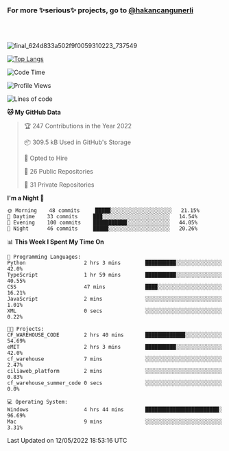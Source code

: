 ### For more ✨serious✨ projects, go to [@hakancangunerli](https://github.com/hakancangunerli)

<br>
<br>


![final_624d833a502f9f0059310223_737549](https://user-images.githubusercontent.com/33205097/161971799-9ce51eed-574a-4cab-ae73-ff67b8fa940f.gif)


[![Top Langs](https://github-readme-stats.vercel.app/api/top-langs/?username=63616e&layout=compact&hide=tex,html,shell,assembly,javascript,C&langs_count=6&exclude_repo=2015-csharp)](https://github.com/anuraghazra/github-readme-stats)


<!--START_SECTION:waka-->
![Code Time](http://img.shields.io/badge/Code%20Time-0%20secs-blue)

![Profile Views](http://img.shields.io/badge/Profile%20Views-39-blue)

![Lines of code](https://img.shields.io/badge/From%20Hello%20World%20I%27ve%20Written-190%20Thousand%20lines%20of%20code-blue)

**🐱 My GitHub Data** 

> 🏆 247 Contributions in the Year 2022
 > 
> 📦 309.5 kB Used in GitHub's Storage 
 > 
> 💼 Opted to Hire
 > 
> 📜 26 Public Repositories 
 > 
> 🔑 31 Private Repositories  
 > 
**I'm a Night 🦉** 

```text
🌞 Morning    48 commits     █████░░░░░░░░░░░░░░░░░░░░   21.15% 
🌆 Daytime    33 commits     ███░░░░░░░░░░░░░░░░░░░░░░   14.54% 
🌃 Evening    100 commits    ███████████░░░░░░░░░░░░░░   44.05% 
🌙 Night      46 commits     █████░░░░░░░░░░░░░░░░░░░░   20.26%

```


📊 **This Week I Spent My Time On** 

```text
💬 Programming Languages: 
Python                   2 hrs 3 mins        ██████████░░░░░░░░░░░░░░░   42.0% 
TypeScript               1 hr 59 mins        ██████████░░░░░░░░░░░░░░░   40.55% 
CSS                      47 mins             ████░░░░░░░░░░░░░░░░░░░░░   16.21% 
JavaScript               2 mins              ░░░░░░░░░░░░░░░░░░░░░░░░░   1.01% 
XML                      0 secs              ░░░░░░░░░░░░░░░░░░░░░░░░░   0.22%

🐱‍💻 Projects: 
CF_WAREHOUSE_CODE        2 hrs 40 mins       █████████████░░░░░░░░░░░░   54.69% 
eMIT                     2 hrs 3 mins        ██████████░░░░░░░░░░░░░░░   42.0% 
cf_warehouse             7 mins              ░░░░░░░░░░░░░░░░░░░░░░░░░   2.47% 
ciliaweb_platform        2 mins              ░░░░░░░░░░░░░░░░░░░░░░░░░   0.83% 
cf_warehouse_summer_code 0 secs              ░░░░░░░░░░░░░░░░░░░░░░░░░   0.0%

💻 Operating System: 
Windows                  4 hrs 44 mins       ████████████████████████░   96.69% 
Mac                      9 mins              ░░░░░░░░░░░░░░░░░░░░░░░░░   3.31%

```


 Last Updated on 12/05/2022 18:53:16 UTC
<!--END_SECTION:waka-->


